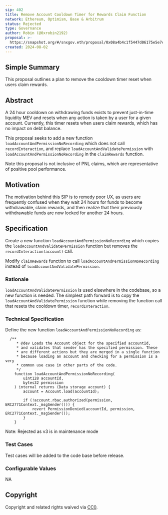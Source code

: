 ```yaml
---
sip: 402
title: Remove Account Cooldown Timer for Rewards Claim Function
network: Ethereum, Optimism, Base & Arbitrum
status: Rejected
type: Governance
author: Robin (@0xrobin2192)
proposal: >-
  https://snapshot.org/#/snxgov.eth/proposal/0x08a4b4c1f5447d06175e5e7c827a817a3433c2f6e6d8f13a63053d945aacdbb6
created: 2024-08-02
---
```


## Simple Summary

This proposal outlines a plan to remove the cooldown timer reset when users claim rewards.

## Abstract

A 24 hour cooldown on withdrawing funds exists to prevent just-in-time liquidity MEV and resets when any action is taken by a user for a given account. Currently, this timer resets when users claim rewards, which has no impact on debt balance. 

This proposal seeks to add a new function `loadAccountAndPermissionNoRecording` which does not call `recordInteraction`, and replace `loadAccountAndValidatePermission` with `loadAccountAndPermissionNoRecording` in the `claimRewards` function.

Note this proposal is not inclusive of PNL claims, which are representative of positive pool performance.


## Motivation

The motivation behind this SIP is to remedy poor UX, as users are frequently confused when they wait 24 hours for funds to become withdrawable, claim rewards, and then realize that their previously withdrawable funds are now locked for another 24 hours.

## Specification

Create a new function `loadAccountAndPermissionNoRecording` which copies the `loadAccountAndValidatePermission` function but removes the `recordInteraction(account)` call.

Modify `claimRewards` function to call `loadAccountAndPermissionNoRecording` instead of `loadAccountAndValidatePermission`.


### Rationale

`loadAccountAndValidatePermission` is used elsewhere in the codebase, so a new function is needed. The simplest path forward is to copy the `loadAccountAndValidatePermission` function while removing the function call that resets the cooldown timer, `recordInteraction`.


### Technical Specification

Define the new function `loadAccountAndPermissionNoRecording` as: 
```
  /**
     * @dev Loads the Account object for the specified accountId,
     * and validates that sender has the specified permission. These
     * are different actions but they are merged in a single function
     * because loading an account and checking for a permission is a very
     * common use case in other parts of the code.
     */
    function loadAccountAndPermissionNoRecording(
        uint128 accountId,
        bytes32 permission
    ) internal returns (Data storage account) {
        account = Account.load(accountId);

        if (!account.rbac.authorized(permission, ERC2771Context._msgSender())) {
            revert PermissionDenied(accountId, permission, ERC2771Context._msgSender());
        }
    }

```

Note: Rejected as v3 is in maintenance mode

### Test Cases

Test cases will be added to the code base before release.

### Configurable Values

NA

## Copyright

Copyright and related rights waived via [CC0](https://creativecommons.org/publicdomain/zero/1.0/).
